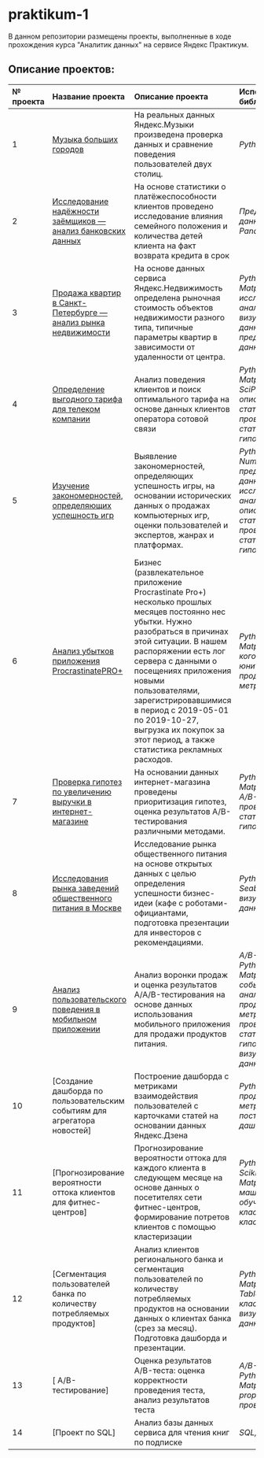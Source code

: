 # praktikum-1
В данном репозитории размещены проекты, выполненные в ходе прохождения курса "Аналитик данных" на сервисе Яндекс Практикум.

## Описание проектов:

| № проекта |Название проекта      | Описание проекта      |Используемые библиотеки      |
| :---------| :------------------  |:----------------------|:--------------------------- |
| 1 |[Музыка больших городов](https://github.com/cveliak/praktikum-1/tree/main/%D0%9C%D1%83%D0%B7%D1%8B%D0%BA%D0%B0%20%D0%B1%D0%BE%D0%BB%D1%8C%D1%88%D0%B8%D1%85%20%D0%B3%D0%BE%D1%80%D0%BE%D0%B4%D0%BE%D0%B2)|На реальных данных Яндекс.Музыки произведена проверка данных и сравнение поведения пользователей двух столиц.| *Python, Pandas*|
| 2 |[ Исследование надёжности заёмщиков — анализ банковских данных](https://github.com/cveliak/praktikum-1/tree/main/%D0%98%D1%81%D1%81%D0%BB%D0%B5%D0%B4%D0%BE%D0%B2%D0%B0%D0%BD%D0%B8%D0%B5%20%D0%BD%D0%B0%D0%B4%D0%B5%D0%B6%D0%BD%D0%BE%D1%81%D1%82%D0%B8%20%D0%B7%D0%B0%D0%B5%D0%BC%D1%89%D0%B8%D0%BA%D0%BE%D0%B2) | На основе статистики о платёжеспособности клиентов проведено исследование влияния семейного положения и количества детей клиента на факт возврата кредита в срок | *Предобработка данных, Python, Pandas*|
| 3 |[Продажа квартир в Санкт-Петербурге — анализ рынка недвижимости](https://github.com/cveliak/praktikum-1/tree/main/%D0%90%D0%BD%D0%B0%D0%BB%D0%B8%D0%B7%20%D1%80%D1%8B%D0%BD%D0%BA%D0%B0%20%D0%BD%D0%B5%D0%B4%D0%B2%D0%B8%D0%B6%D0%B8%D0%BC%D0%BE%D1%81%D1%82%D0%B8) |На основе данных сервиса Яндекс.Недвижимость определена рыночная стоимость объектов недвижимости разного типа, типичные параметры квартир в зависимости от удаленности от центра. | *Python, Pandas, Matplotlib, исследовательский анализ данных, визуализация данных, предобработка данных* |
| 4 | [Определение выгодного тарифа для телеком компании](https://github.com/cveliak/praktikum-1/tree/main/%D0%9E%D0%BF%D1%80%D0%B5%D0%B4%D0%B5%D0%BB%D0%B5%D0%BD%D0%B8%D0%B5%20%D0%B2%D1%8B%D0%B3%D0%BE%D0%B4%D0%BD%D0%BE%D0%B3%D0%BE%20%D1%82%D0%B0%D1%80%D0%B8%D1%84%D0%B0) | Анализ поведения клиентов и поиск оптимального тарифа на основе данных клиентов оператора сотовой связи | *Python, Pandas, Matplotlib, NumPy, SciPy, описательная статистика, проверка статистических гипотез*|
| 5 | [Изучение закономерностей, определяющих успешность игр](https://github.com/cveliak/praktikum-1/tree/main/%D0%98%D0%B7%D1%83%D1%87%D0%B5%D0%BD%D0%B8%D0%B5%20%D0%B7%D0%B0%D0%BA%D0%BE%D0%BD%D0%BE%D0%BC%D0%B5%D1%80%D0%BD%D0%BE%D1%81%D1%82%D0%B5%D0%B9%2C%20%D0%BE%D0%BF%D1%80%D0%B5%D0%B4%D0%B5%D0%BB%D1%8F%D1%8E%D1%89%D0%B8%D1%85%20%D1%83%D1%81%D0%BF%D0%B5%D1%88%D0%BD%D0%BE%D1%81%D1%82%D1%8C%20%D0%B8%D0%B3%D1%80) | Выявление закономерностей, определяющих успешность игры, на основании исторических данных о продажах компьютерных игр, оценки пользователей и экспертов, жанрах и платформах. | *Python, Pandas, NumPy, Matplotlib, предобработка данных, исследовательский анализ данных, описательная статистика, проверка статистических гипотез* |
| 6 | [Анализ убытков приложения ProcrastinatePRO+](https://github.com/cveliak/praktikum-1/tree/main/%D0%90%D0%BD%D0%B0%D0%BB%D0%B8%D0%B7%20%D1%83%D0%B1%D1%8B%D1%82%D0%BA%D0%BE%D0%B2%20%D0%BF%D1%80%D0%B8%D0%BB%D0%BE%D0%B6%D0%B5%D0%BD%D0%B8%D1%8F%20ProcrastinatePRO%2B)| Бизнес (развлекательное приложение Procrastinate Pro+) несколько прошлых месяцев постоянно нес убытки. Нужно разобраться в причинах этой ситуации. В нашем распоряжении есть лог сервера с данными о посещениях приложения новыми пользователями, зарегистрировавшимися в период с 2019-05-01 по 2019-10-27, выгрузка их покупок за этот период, а также статистика рекламных расходов. | *Python, Pandas, Matplotlib, когортный анализ, юнит-экономика, продуктовые метрики, Seaborn* |
| 7 | [Проверка гипотез по увеличению выручки в интернет-магазине](https://github.com/cveliak/praktikum-1/tree/main/%D0%9F%D1%80%D0%BE%D0%B2%D0%B5%D1%80%D0%BA%D0%B0%20%D0%B3%D0%B8%D0%BF%D0%BE%D1%82%D0%B5%D0%B7%20%D0%BF%D0%BE%20%D1%83%D0%B2%D0%B5%D0%BB%D0%B8%D1%87%D0%B5%D0%BD%D0%B8%D1%8E%20%D0%B2%D1%8B%D1%80%D1%83%D1%87%D0%BA%D0%B8%20%D0%B2%20%D0%B8%D0%BD%D1%82%D0%B5%D1%80%D0%BD%D0%B5%D1%82-%D0%BC%D0%B0%D0%B3%D0%B0%D0%B7%D0%B8%D0%BD%D0%B5) | На основании данных интернет-магазина проведены приоритизация гипотез, оценка результатов A/B-тестирования различными методами. | *Python, Pandas, Matplotlib, SciPy, A/B-тестирование, проверка статистических гипотез* |
| 8 | [Исследования рынка заведений общественного питания в Москве](https://github.com/cveliak/praktikum-1/tree/main/%D0%98%D1%81%D1%81%D0%BB%D0%B5%D0%B4%D0%BE%D0%B2%D0%B0%D0%BD%D0%B8%D0%B5%20%D1%80%D1%8B%D0%BD%D0%BA%D0%B0%20%D0%BE%D0%B1%D1%89%D0%B5%D0%BF%D0%B8%D1%82%D0%B0%20%D0%B2%20%D0%9C%D0%BE%D1%81%D0%BA%D0%B2%D0%B5) | Исследование рынка общественного питания на основе открытых данных с целью определения успешности бизнес-идеи (кафе с роботами-официантами, подготовка презентации для инвесторов с рекомендациями. | *Python, Pandas, Seaborn, Plotly, визуализация данных* |
| 9 | [Анализ пользовательского поведения в мобильном приложении](https://github.com/cveliak/praktikum-1/tree/main/%D0%90%D0%BD%D0%B0%D0%BB%D0%B8%D0%B7%20%D0%BF%D0%BE%D0%BB%D1%8C%D0%B7%D0%BE%D0%B2%D0%B0%D1%82%D0%B5%D0%BB%D1%8C%D1%81%D0%BA%D0%BE%D0%B3%D0%BE%20%D0%BF%D0%BE%D0%B2%D0%B5%D0%B4%D0%B5%D0%BD%D0%B8%D1%8F%20%D0%B2%20%D0%BC%D0%BE%D0%B1%D0%B8%D0%BB%D1%8C%D0%BD%D0%BE%D0%BC%20%D0%BF%D1%80%D0%B8%D0%BB%D0%BE%D0%B6%D0%B5%D0%BD%D0%B8%D0%B8) | Анализ воронки продаж и оценка результатов A/A/B-тестирования на основе данных использования мобильного приложения для продажи продуктов питания. | *A/B-тестирование, Python, Pandas, Matplotlib, Seaborn, событийная аналитика, продуктовые метрики, Plotly, проверка статистических гипотез, визуализация данных* |
| 10 | [Создание дашборда по пользовательским событиям для агрегатора новостей] | Построение дашборда с метриками взаимодействия пользователей с карточками статей на основании данных Яндекс.Дзена | *Python, Tableau, продуктовые метрики, построение дашбордов* |
| 11 | [Прогнозирование вероятности оттока клиентов для фитнес-центров] | Прогнозирование вероятности оттока для каждого клиента в следующем месяце на основе данных о посетителях сети фитнес-центров, формирование потретов клиентов с помощью кластеризации | *Python, Pandas, Scikit-learn, Matplotlib, Seaborn, машинное обучение, классификация, кластеризация* |
| 12 | [Сегментация пользователей банка по количеству потребляемых продуктов] | Анализ клиентов регионального банка и сегментация пользователей по количеству потребляемых продуктов на основании данных о клиентах банка (срез за месяц). Подготовка дашборда и презентации. | *Python, Pandas, Matplotlib, Seaborn, Tableau, классификация, визуализация данных* |
| 13 |[ A/B-тестирование] | Оценка результатов A/B-теста: оценка корректности проведения теста, анализ результатов теста | *A/B-тестирование, Python, Pandas, Matplotlib, Seaborn, proportions_ztest, проверка гипотез* |
| 14 | [Проект по SQL] | Анализ базы данных сервиса для чтения книг по подписке | *SQL, PostgreSQL* |
